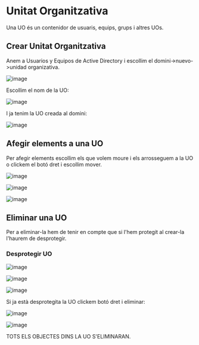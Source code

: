# Unitat Organitzativa 

Una UO és un contenidor de usuaris, equips, grups i altres UOs.

## Crear Unitat Organitzativa

Anem a Usuarios y Equipos de Active Directory i escollim el domini->nuevo->unidad organizativa.

![image](https://github.com/XaSaFa/MP04/assets/110727546/0463bafc-67ef-4cf6-84a5-62be2a753ec7)

Escollim el nom de la UO:

![image](https://github.com/XaSaFa/MP04/assets/110727546/0c8fd784-7fb0-496e-aa71-dbdaf0e55311)

I ja tenim la UO creada al domini:

![image](https://github.com/XaSaFa/MP04/assets/110727546/728496f2-b7dd-4513-b8da-8f93d0f97d72)

## Afegir elements a una UO

Per afegir elements escollim els que volem moure i els arrosseguem a la UO o clickem el botó dret i escollim mover.

![image](https://github.com/XaSaFa/MP04/assets/110727546/8d9b82b2-b29c-45d8-b67e-9c5b0b7f5fb4)

![image](https://github.com/XaSaFa/MP04/assets/110727546/239a2e38-6903-4bd6-ae4f-04e28f5445e6)

![image](https://github.com/XaSaFa/MP04/assets/110727546/659f03ea-806c-4d83-bb8c-dd430be5c092)

## Eliminar una UO

Per a eliminar-la hem de tenir en compte que si l'hem protegit al crear-la l'haurem de desprotegir.

### Desprotegir UO

![image](https://github.com/XaSaFa/MP04/assets/110727546/2b9f7d3b-4826-47c8-9951-c87079120852)

![image](https://github.com/XaSaFa/MP04/assets/110727546/91f97a74-0fd4-46f6-9167-a2f556b9f316)

![image](https://github.com/XaSaFa/MP04/assets/110727546/e13835db-ea6c-4517-b683-6ae05f05f644)

Si ja està desprotegita la UO clickem botó dret i eliminar:

![image](https://github.com/XaSaFa/MP04/assets/110727546/262cd460-04ce-471b-b55b-ce50c8e9c786)

![image](https://github.com/XaSaFa/MP04/assets/110727546/8f3b7178-af20-456c-84d9-5909847b3772)

TOTS ELS OBJECTES DINS LA UO S'ELIMINARAN.

